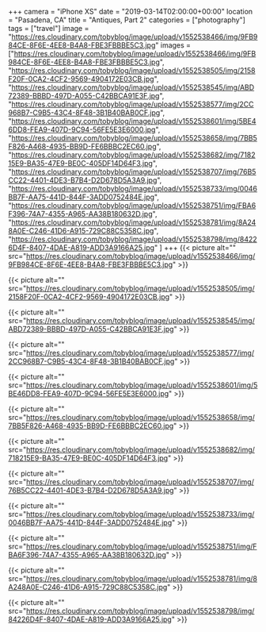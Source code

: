 +++
camera = "iPhone XS"
date = "2019-03-14T02:00:00+00:00"
location = "Pasadena, CA"
title = "Antiques, Part 2"
categories = ["photography"]
tags = ["travel"]
image = "https://res.cloudinary.com/tobyblog/image/upload/v1552538466/img/9FB984CE-8F6E-4EE8-B4A8-FBE3FBBBE5C3.jpg"
images = ["https://res.cloudinary.com/tobyblog/image/upload/v1552538466/img/9FB984CE-8F6E-4EE8-B4A8-FBE3FBBBE5C3.jpg",
"https://res.cloudinary.com/tobyblog/image/upload/v1552538505/img/2158F20F-0CA2-4CF2-9569-4904172E03CB.jpg",
"https://res.cloudinary.com/tobyblog/image/upload/v1552538545/img/ABD72389-BBBD-497D-A055-C42BBCA91E3F.jpg",
"https://res.cloudinary.com/tobyblog/image/upload/v1552538577/img/2CC968B7-C9B5-43C4-8F48-3B1B40BAB0CF.jpg",
"https://res.cloudinary.com/tobyblog/image/upload/v1552538601/img/5BE46DD8-FEA9-407D-9C94-56FE5E3E6000.jpg",
"https://res.cloudinary.com/tobyblog/image/upload/v1552538658/img/7BB5F826-A468-4935-BB9D-FE6BBBC2EC60.jpg",
"https://res.cloudinary.com/tobyblog/image/upload/v1552538682/img/718215E9-BA35-47E9-BE0C-405DF14D64F3.jpg",
"https://res.cloudinary.com/tobyblog/image/upload/v1552538707/img/76B5CC22-4401-4DE3-B7B4-D2D678D5A3A9.jpg",
"https://res.cloudinary.com/tobyblog/image/upload/v1552538733/img/0046BB7F-AA75-441D-844F-3ADD0752484E.jpg",
"https://res.cloudinary.com/tobyblog/image/upload/v1552538751/img/FBA6F396-74A7-4355-A965-AA38B180632D.jpg",
"https://res.cloudinary.com/tobyblog/image/upload/v1552538781/img/8A248A0E-C246-41D6-A915-729C88C5358C.jpg",
"https://res.cloudinary.com/tobyblog/image/upload/v1552538798/img/84226D4F-8407-4DAE-A819-ADD3A9166A25.jpg"
]
+++
{{< picture alt="" src="https://res.cloudinary.com/tobyblog/image/upload/v1552538466/img/9FB984CE-8F6E-4EE8-B4A8-FBE3FBBBE5C3.jpg" >}}
<!--more-->
{{< picture alt="" src="https://res.cloudinary.com/tobyblog/image/upload/v1552538505/img/2158F20F-0CA2-4CF2-9569-4904172E03CB.jpg" >}}

{{< picture alt="" src="https://res.cloudinary.com/tobyblog/image/upload/v1552538545/img/ABD72389-BBBD-497D-A055-C42BBCA91E3F.jpg" >}}

{{< picture alt="" src="https://res.cloudinary.com/tobyblog/image/upload/v1552538577/img/2CC968B7-C9B5-43C4-8F48-3B1B40BAB0CF.jpg" >}}

{{< picture alt="" src="https://res.cloudinary.com/tobyblog/image/upload/v1552538601/img/5BE46DD8-FEA9-407D-9C94-56FE5E3E6000.jpg" >}}

{{< picture alt="" src="https://res.cloudinary.com/tobyblog/image/upload/v1552538658/img/7BB5F826-A468-4935-BB9D-FE6BBBC2EC60.jpg" >}}

{{< picture alt="" src="https://res.cloudinary.com/tobyblog/image/upload/v1552538682/img/718215E9-BA35-47E9-BE0C-405DF14D64F3.jpg" >}}

{{< picture alt="" src="https://res.cloudinary.com/tobyblog/image/upload/v1552538707/img/76B5CC22-4401-4DE3-B7B4-D2D678D5A3A9.jpg" >}}

{{< picture alt="" src="https://res.cloudinary.com/tobyblog/image/upload/v1552538733/img/0046BB7F-AA75-441D-844F-3ADD0752484E.jpg" >}}

{{< picture alt="" src="https://res.cloudinary.com/tobyblog/image/upload/v1552538751/img/FBA6F396-74A7-4355-A965-AA38B180632D.jpg" >}}

{{< picture alt="" src="https://res.cloudinary.com/tobyblog/image/upload/v1552538781/img/8A248A0E-C246-41D6-A915-729C88C5358C.jpg" >}}

{{< picture alt="" src="https://res.cloudinary.com/tobyblog/image/upload/v1552538798/img/84226D4F-8407-4DAE-A819-ADD3A9166A25.jpg" >}}
